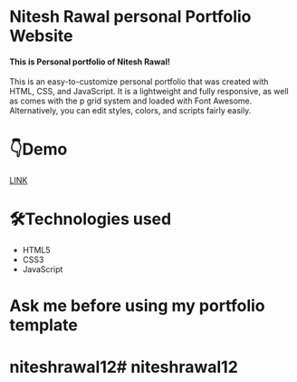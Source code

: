 

# Nitesh Rawal personal Portfolio Website

#### This is  Personal portfolio of Nitesh Rawal!

This is an easy-to-customize personal portfolio that was created with HTML, CSS, and JavaScript. It is a lightweight and fully responsive, as well as comes with the p grid system and loaded with Font Awesome. Alternatively, you can edit styles, colors, and scripts fairly easily.

# 👇Demo

<a href="https://niteshrawal12.github.io/niteshrawal12/">LINK</a>

# 🛠️Technologies used

- HTML5
- CSS3
- JavaScript

# Ask me before using my portfolio template 
# niteshrawal12# niteshrawal12
